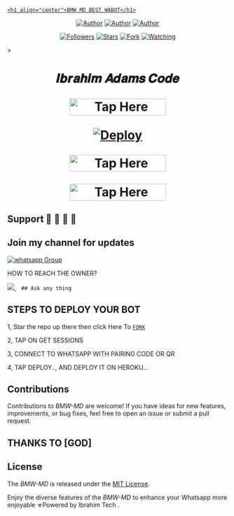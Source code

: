 <p align="center">  
  <a href="https://whatsapp.com/channel/0029VaZuGSxEawdxZK9CzM0Y">
   <a href="https://photos.app.goo.gl/wnXZzjbBL7r7F1rv8">

    <h1 align="center">BMW MD BEST WABOT</h1>
  </a>
</p>
<p align="center">
<a href="https://github.com/ibrahimaitech"><img title="Author" src="https://img.shields.io/badge/ibrahimaitech-black?style=for-the-badge&logo=Github"></a> <a href="https://whatsapp.com/channel/0029VaZuGSxEawdxZK9CzM0Y"><img title="Author" src="https://img.shields.io/badge/CHANNEL-black?style=for-the-badge&logo=whatsapp"></a> <a href="https://wa.me/25471077266"><img title="Author" src="https://img.shields.io/badge/CHAT US-black?style=for-the-badge&logo=whatsapp"></a>
<p/>
<p align="center">
<a href="https://github.com/ibrahimaitech?tab=followers"><img title="Followers" src="https://img.shields.io/github/followers/ibrahimaitech?label=Followers&style=social"></a>
<a href="https://github.com/ibrahimaitech/BMW-MD/stargazers/"><img title="Stars" src="https://img.shields.io/github/stars/ibrahimaitech/BMW-MD?&style=social"></a>
<a href="https://github.com/ibrahimaitech/BMW-MD/network/members"><img title="Fork" src="https://img.shields.io/github/forks/ibrahimaitech/BMW-MD?style=social"></a>
<a href="https://github.com/ibrahimaitech/BMW-MD/watchers"><img title="Watching" src="https://img.shields.io/github/watchers/ibrahimaitech/BMW-MD?label=Watching&style=social"></a>
</p>></a>                     

 <h1 align="center"> 𝑰𝒃𝒓𝒂𝒉𝒊𝒎 𝑨𝒅𝒂𝒎𝒔 𝑪𝒐𝒅𝒆

</p>

<a href="https://github.com/IBRAHIM-TECH-AI/SESSION-SITE/tree/main"><img title="Tap Here Open Session Site" src="https://img.shields.io/badge/GET SESSION -h?color=red&style=for-the-badge&logo=msi" width="220" height="38.45"/></a></p>

</p>

[![Deploy](https://www.herokucdn.com/deploy/button.svg)](https://dashboard.heroku.com/new?button-url=https://github.com/ibraahadam/BMW-MD&template=https://github.com/ibraahadam/BMW-MD/tree/main)

</p>


<a href="https://www.clever-cloud.com/"><img title="Tap Here Open Session Site" src="https://img.shields.io/badge/𝑫𝑬𝑷𝑳𝑶𝒀_𝑶𝑵-𝑪𝑳𝑬𝑽𝑬𝑹 -h?color=green&style=for-the-badge&logo=msi" width="220" height="38.45"/></a></p>

</p>

<a href="https://github.com/IBRAHIM-TECH-AI/IBRAHIM-ADAMS-INFO"><img title="Tap Here Open Session Site" src="https://img.shields.io/badge/DEVELOPER-INFO -h?color=blue&style=for-the-badge&logo=msi" width="220" height="38.45"/></a></p>


</p>
   


## Support 🧧 🧧 🧧 🧧
## Join my channel for updates
<a href="https://whatsapp.com/channel/0029VaZuGSxEawdxZK9CzM0Y" target="_blank">
    <img alt="whatsapp Group" src="https://img.shields.io/badge/ Whatsapp Support Channel -25D366?style=for-the-badge&logo=whatsapp&logoColor=white" />
  </a>
</p>


HOW TO REACH THE OWNER? 
 
   
   <a href="https://wa.me/message/74F2PC4JA4F3P1">
    <img src="https://img.shields.io/badge/WhatsApp-25D366?style=for-the-badge&logo=whatsapp&logoColor=white" />
  </a>&nbsp;&nbsp;
   <a

    ## Ask any thing

</p>

## STEPS TO DEPLOY YOUR BOT


1, Star the repo up there then click Here To  [`FORK`](https://github.com/ibrahimaitech/BMW-MD/fork)

2, TAP ON GET SESSIONS



3, CONNECT TO WHATSAPP WITH PAIRING CODE OR QR



4, TAP DEPLOY.., AND DEPLOY IT ON HEROKU...

</p>






  

</p>


## Contributions


Contributions to *BMW-MD* are welcome! If you have ideas for new features, improvements, or bug fixes, feel free to open an issue or submit a pull request.
## THANKS TO [GOD]

## License

The *BMW-MD* is released under the [MIT License](https://opensource.org/licenses/MIT).

Enjoy the diverse features of the *BMW-MD*  to enhance your Whatsapp more enjoyable
☣Powered by Ibrahim Tech
.
